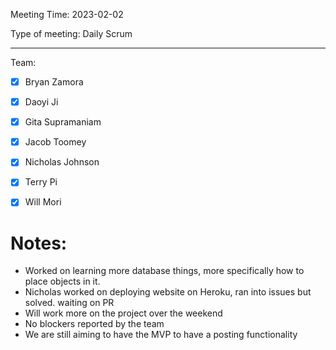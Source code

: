 Meeting Time: 2023-02-02

Type of meeting: Daily Scrum

---

Team:
- [x] Bryan Zamora 
- [x] Daoyi Ji
- [x] Gita Supramaniam
- [x] Jacob Toomey
- [x] Nicholas Johnson
- [x] Terry Pi
- [x] Will Mori


# Notes:

- Worked on learning more database things, more specifically how to place objects in it.
- Nicholas worked on deploying website on Heroku, ran into issues but solved. waiting on PR
- Will work more on the project over the weekend
- No blockers reported by the team
- We are still aiming to have the MVP to have a posting functionality
